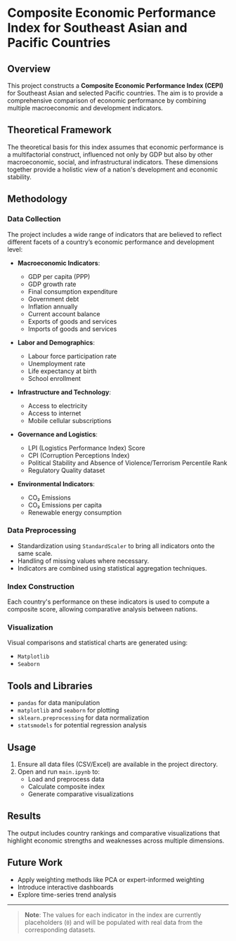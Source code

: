# Composite Economic Performance Index for Southeast Asian and Pacific Countries

## Overview

This project constructs a **Composite Economic Performance Index (CEPI)** for Southeast Asian and selected Pacific countries. The aim is to provide a comprehensive comparison of economic performance by combining multiple macroeconomic and development indicators.

## Theoretical Framework

The theoretical basis for this index assumes that economic performance is a multifactorial construct, influenced not only by GDP but also by other macroeconomic, social, and infrastructural indicators. These dimensions together provide a holistic view of a nation's development and economic stability.

## Methodology

### Data Collection

The project includes a wide range of indicators that are believed to reflect different facets of a country’s economic performance and development level:

- **Macroeconomic Indicators**:
  - GDP per capita (PPP)
  - GDP growth rate
  - Final consumption expenditure
  - Government debt
  - Inflation annually
  - Current account balance
  - Exports of goods and services
  - Imports of goods and services

- **Labor and Demographics**:
  - Labour force participation rate
  - Unemployment rate
  - Life expectancy at birth
  - School enrollment

- **Infrastructure and Technology**:
  - Access to electricity
  - Access to internet
  - Mobile cellular subscriptions

- **Governance and Logistics**:
  - LPI (Logistics Performance Index) Score
  - CPI (Corruption Perceptions Index)
  - Political Stability and Absence of Violence/Terrorism Percentile Rank
  - Regulatory Quality dataset

- **Environmental Indicators**:
  - CO₂ Emissions
  - CO₂ Emissions per capita
  - Renewable energy consumption

### Data Preprocessing

- Standardization using `StandardScaler` to bring all indicators onto the same scale.
- Handling of missing values where necessary.
- Indicators are combined using statistical aggregation techniques.

### Index Construction

Each country's performance on these indicators is used to compute a composite score, allowing comparative analysis between nations.

### Visualization

Visual comparisons and statistical charts are generated using:
- `Matplotlib`
- `Seaborn`

## Tools and Libraries

- `pandas` for data manipulation
- `matplotlib` and `seaborn` for plotting
- `sklearn.preprocessing` for data normalization
- `statsmodels` for potential regression analysis

## Usage

1. Ensure all data files (CSV/Excel) are available in the project directory.
2. Open and run `main.ipynb` to:
   - Load and preprocess data
   - Calculate composite index
   - Generate comparative visualizations

## Results

The output includes country rankings and comparative visualizations that highlight economic strengths and weaknesses across multiple dimensions.

## Future Work

- Apply weighting methods like PCA or expert-informed weighting
- Introduce interactive dashboards
- Explore time-series trend analysis

---

> **Note**: The values for each indicator in the index are currently placeholders (`0`) and will be populated with real data from the corresponding datasets.

